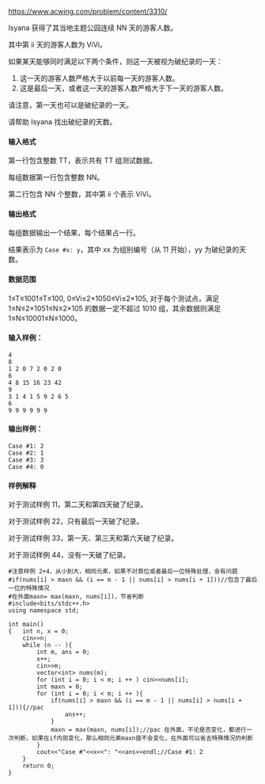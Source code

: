 https://www.acwing.com/problem/content/3310/

Isyana 获得了其当地主题公园连续 NN 天的游客人数。

其中第 ii 天的游客人数为 ViVi。

如果某天能够同时满足以下两个条件，则这一天被视为破纪录的一天：

1. 这一天的游客人数严格大于以前每一天的游客人数。
2. 这是最后一天，或者这一天的游客人数严格大于下一天的游客人数。

请注意，第一天也可以是破纪录的一天。

请帮助 Isyana 找出破纪录的天数。

#### 输入格式

第一行包含整数 TT，表示共有 TT 组测试数据。

每组数据第一行包含整数 NN。

第二行包含 NN 个整数，其中第 ii 个表示 ViVi。

#### 输出格式

每组数据输出一个结果，每个结果占一行。

结果表示为 `Case #x: y`，其中 xx 为组别编号（从 11 开始），yy 为破纪录的天数。

#### 数据范围

1≤T≤1001≤T≤100,
0≤Vi≤2×1050≤Vi≤2×105,
对于每个测试点，满足 1≤N≤2×1051≤N≤2×105 的数据一定不超过 1010 组，其余数据则满足 1≤N≤10001≤N≤1000。

#### 输入样例：

```
4
8
1 2 0 7 2 0 2 0
6
4 8 15 16 23 42
9
3 1 4 1 5 9 2 6 5
6
9 9 9 9 9 9
```

#### 输出样例：

```
Case #1: 2
Case #2: 1
Case #3: 3
Case #4: 0
```

#### 样例解释

对于测试样例 11，第二天和第四天破了纪录。

对于测试样例 22，只有最后一天破了纪录。

对于测试样例 33，第一天、第三天和第六天破了纪录。

对于测试样例 44，没有一天破了纪录。

```
#注意样例 2+4，从小到大，相同元素，如果不对首位或者最后一位特殊处理，会有问题
#if(nums[i] > maxn && (i == m - 1 || nums[i] > nums[i + 1]))//包含了最后一位的特殊情况
#在外面maxn= max(maxn, nums[i])，节省判断
#include<bits/stdc++.h>
using namespace std;

int main()
{   int n, x = 0;
    cin>>n;
    while (n -- ){
        int m, ans = 0;
        x++;
        cin>>m;
        vector<int> nums(m);
        for (int i = 0; i < m; i ++ ) cin>>nums[i];
        int maxn = 0;
        for (int i = 0; i < m; i ++ ){
            if(nums[i] > maxn && (i == m - 1 || nums[i] > nums[i + 1])){//pac
                ans++;
            }
            maxn = max(maxn, nums[i]);//pac 在外面，不论是否变化，都进行一次判断，如果在if内部变化，那么相同元素maxn值不会变化，在外面可以省去特殊情况的判断
        }
        cout<<"Case #"<<x<<": "<<ans<<endl;//Case #1: 2
    }
    return 0;
}
```

